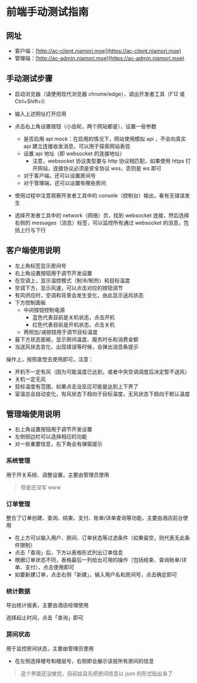 # 前端手动测试指南

## 网址

- 客户端：[http://ac-client.niamori.moe](https://ac-client.niamori.moe)
- 管理端：[http://ac-admin.niamori.moe](https://ac-admin.niamori.moe)

## 手动测试步骤

- 启动浏览器（请使用现代浏览器 chrome/edge），调出开发者工具（F12 或 Ctrl+Shift+I）

- 输入上述网址打开应用

- 点击右上角设置按钮（小齿轮，两个网站都是），设置一些参数
  - 是否启用 api mock：在启用的情况下，网站使用模拟 api ，不会向真实 api 建立连接收发消息，可以用于探索网站表现
  - 设置 api 地址（即 websocket 的连接地址）
    - 注意，websocket 协议类型要与 http 协议相匹配，如果使用 https 打开网站，连接协议必须是安全协议 wss，否则是 ws 即可
  - 对于客户端，还可以设置房间号
  - 对于管理端，还可以设置有哪些房间

- 使用过程中注意观察开发者工具中的 console（控制台）输出，看有无错误发生

- 选择开发者工具中的 network（网络）页，找到 websocket 连接，然后选择右侧的 messages（消息）标签，可以监控所有通过 websocket 的消息，包括上行与下行

## 客户端使用说明

- 左上角标签显示房间号
- 右上角设置按钮用于调节开发设置
- 在空调上，显示温控模式（制冷/制热）和目标温度
- 空调下方，显示风速，可以点击对应的按钮调节
- 有风供应时，空调和背景会发生变化，由此显示送风状态
- 下方控制面板
  - 中间按钮控制电源
    - 蓝色代表目前是关机状态，点击开机
    - 红色代表目前是开机状态，点击关机
  - 两侧加/减按钮用于调节目标温度
- 最下方状态面板，显示房间温度、服务时长和消费金额
- 当送风状态变化、出现错误等时候，会弹出消息条提示

操作上，按照直觉去使用即可，注意：

- 开机不一定有风（因为可能温度已达到，或者中央空调调度后决定暂不送风）
- 关机一定无风
- 目标温度有范围，如果点击没反应可能是达到上下界了
- 室温总会自动变化，有风状态下趋向于目标温度，无风状态下趋向于默认温度

## 管理端使用说明

- 右上角设置按钮用于调节开发设置
- 左侧侧边栏可以选择相应的功能
- 对一些重要信息，右下角会有弹窗提示

### 系统管理

用于开关系统、调整设置，主要由管理员使用

> 但是还没写 www

### 订单管理

整合了订单创建、查询、结束、支付、账单/详单查询等功能，主要由酒店前台使用

- 在上方可以输入用户、房间、订单状态等过滤条件（如果留空，则代表无此条件限制）
- 点击「查询」后，下方以表格形式列出订单信息
- 根据订单状态不同，表格最后一列给出可用的操作（包括结束、查询账单/详单、支付），点击使用即可
- 如要新建订单，点击右侧「新建」，输入用户名和房间号，点击确定即可

### 统计数据

导出统计报表，主要由酒店经理使用

选择起止时间，点击「查询」即可

### 房间状态

用于监控房间状态，主要由管理员使用

- 在左侧选择楼号和楼层号，右侧即会展示该层所有房间的信息

> 这个界面还没做完，目前姑且先把房间信息以 json 的形式贴出来了
